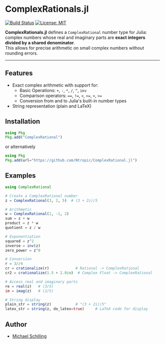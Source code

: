 # ComplexRationals.jl

[![Build Status](https://github.com/Ntropic/ComplexRationals.jl/actions/workflows/CI.yml/badge.svg)](https://github.com/Ntropic/ComplexRationals.jl/actions/workflows/CI.yml)
[![License: MIT](https://img.shields.io/badge/License-MIT-green.svg)](https://opensource.org/licenses/MIT)

**ComplexRationals.jl** defines a `ComplexRational` number type for Julia:  
complex numbers whose real and imaginary parts are **exact integers divided by a shared denominator**.  
This allows for precise arithmetic on small complex numbers without rounding errors.

---

## Features

- Exact complex arithmetic with support for:
  - Basic Operations: `+`, `-`, `*`, `/`, `^`, `inv`
  - Comparison operators: `==`, `!=`, `<`, `<=`, `>`, `>=`
  - Conversion from and to Julia's built-in number types
- String representation (plain and LaTeX)

## Installation 
```julia
using Pkg
Pkg.add("ComplexRational")
```
or alternatively
```julia
using Pkg
Pkg.add(url="https://github.com/Ntropic/ComplexRational.jl")
```

## Examples
```julia
using ComplexRational

# Create a ComplexRational number
z = ComplexRational(3, 2, 5)  # (3 + 2i)/5

# Arithmetic
w = ComplexRational(1, -1, 2)
sum = z + w
product = z * w
quotient = z / w

# Exponentiation
squared = z^2
inverse = inv(z)
zero_power = z^0

# Conversion
r = 3//4
cr = crationalize(r)            # Rational -> ComplexRational
cr2 = crationalize(1.5 + 2.0im)  # Complex Float -> ComplexRational

# Access real and imaginary parts
re = real(z)   # (3/5)
im = imag(z)   # (2/5)

# String display
plain_str = string(z)           # "(3 + 2i)/5"
latex_str = string(z, do_latex=true)     # LaTeX code for display
```

## Author 
- [Michael Schilling](https://github.com/Ntropic)